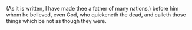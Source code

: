 (As it is written, I have made thee a father of many nations,) before him whom he believed, even God, who quickeneth the dead, and calleth those things which be not as though they were.
